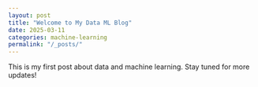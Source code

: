 ```yaml
---
layout: post
title: "Welcome to My Data ML Blog"
date: 2025-03-11
categories: machine-learning
permalink: "/_posts/"
---
```

This is my first post about data and machine learning. Stay tuned for more updates!
